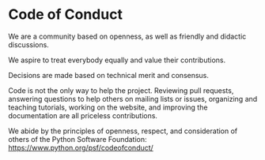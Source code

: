 # Code of Conduct

We are a community based on openness, as well as friendly and didactic discussions.

We aspire to treat everybody equally and value their contributions.

Decisions are made based on technical merit and consensus.

Code is not the only way to help the project. Reviewing pull requests,
answering questions to help others on mailing lists or issues, organizing and
teaching tutorials, working on the website, and improving the documentation are
all priceless contributions.

We abide by the principles of openness, respect, and consideration of others of
the Python Software Foundation: https://www.python.org/psf/codeofconduct/
